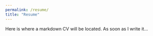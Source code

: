 ```yaml
---
permalink: /resume/
title: "Resume"
---
```

Here is where a markdown CV will be located.  As soon as I write it...
